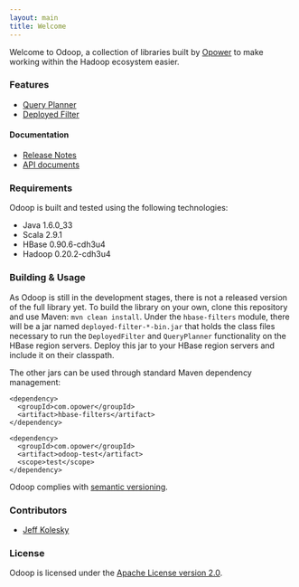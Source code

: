 ```yaml
---
layout: main
title: Welcome
---
```


Welcome to Odoop, a collection of libraries built by [Opower](http://opower.com) to make working
within the Hadoop ecosystem easier.

### Features

* [Query Planner](docs/query-planner.html)
* [Deployed Filter](docs/deployed-filter.html)

#### Documentation

* [Release Notes](RELEASE_NOTES.html)
* [API documents](docs/api/index.html)

### Requirements

Odoop is built and tested using the following technologies:

* Java 1.6.0_33
* Scala 2.9.1
* HBase 0.90.6-cdh3u4
* Hadoop 0.20.2-cdh3u4

### Building & Usage

As Odoop is still in the development stages, there is not a released version of the full library yet. To build the library
on your own, clone this repository and use Maven: `mvn clean install`. Under the `hbase-filters` module, there will be a jar
named `deployed-filter-*-bin.jar` that holds the class files necessary to run the `DeployedFilter` and `QueryPlanner`
functionality on the HBase region servers.  Deploy this jar to your HBase region servers and include it on their classpath.

The other jars can be used through standard Maven dependency management:

    <dependency>
      <groupId>com.opower</groupId>
      <artifact>hbase-filters</artifact>
    </dependency>

    <dependency>
      <groupId>com.opower</groupId>
      <artifact>odoop-test</artifact>
      <scope>test</scope>
    </dependency>

Odoop complies with [semantic versioning](http://semver.org).

### Contributors

* [Jeff Kolesky](http://github.com/jeffkole)

### License

Odoop is licensed under the [Apache License version 2.0](http://www.apache.org/licenses/LICENSE-2.0.html).
